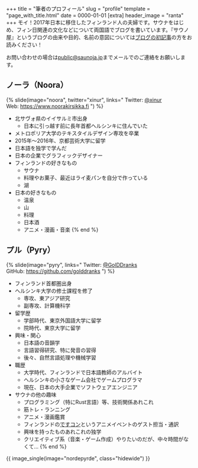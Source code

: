 +++
title = "筆者のプロフィール"
slug = "profile"
template = "page_with_title.html"
date = 0000-01-01
[extra]
header_image = "ranta"
+++
モイ！2017年日本に移住したフィンランド人の夫婦です。サウナをはじめ、フィン日関連の文化などについて両国語でブログを書いています。『サウノ屋』というブログの由来や目的、名前の意図については[ブログの初記事](@/2020-11-22-hello/index.md)の方をお読みください！

お問い合わせの場合は[public@saunoja.jp](mailto:public@saunoja.jp)までメールでのご連絡をお願いします。

## ノーラ（Noora）

{% slide(image="noora", twitter="xinur", links="
Twitter: [@xinur](https://twitter.com/xinur)  
Web: <https://www.noorakirsikka.fi>
") %}
- 北サヴォ県のイイサルミ市出身
  - 日本に引っ越す前に長年首都ヘルシンキに住んでいた
- メトロポリア大学のテキスタイルデザイン専攻を卒業
- 2015年〜2016年、京都芸術大学に留学
- 日本語を独学で学んだ
- 日本の企業でグラフィックデザイナー
- フィンランドの好きなもの
  - サウナ
  - 料理やお菓子、最近はライ麦パンを自分で作っている
  - 湖
- 日本の好きなもの
  - 温泉
  - 山
  - 料理
  - 日本酒
  - アニメ・漫画・音楽
{% end %}

## プル（Pyry）

{% slide(image="pyry", links="
Twitter: [@GolDDranks](https://twitter.com/GolDDranks)  
GitHub: <https://github.com/golddranks>
") %}
- フィンランド首都圏出身
- ヘルシンキ大学の修士課程を修了
  - 専攻、東アジア研究
  - 副専攻、計算機科学
- 留学歴
  - 学部時代、東京外国語大学に留学
  - 院時代、東京大学に留学
- 興味・関心
  - 日本語の音韻学
  - 言語習得研究、特に発音の習得
  - 後々、自然言語処理や機械学習
- 職歴
  - 大学時代、フィンランドで日本語教師のアルバイト
  - ヘルシンキの小さなゲーム会社でゲームプログラマ
  - 現在、日本の大手企業でソフトウェアエンジニア
- サウナの他の趣味
  - プログラミング（特にRust言語）等、技術関係あれこれ
  - 筋トレ・ランニング
  - アニメ・漫画鑑賞
  - フィンランドの[ですコン](https://desucon.fi)というアニメイベントのゲスト担当・通訳
  - 興味を持ったものあれこれの独学
  - クリエイティブ系（音楽・ゲーム作成）やりたいのだが、中々時間がなくて…
{% end %}

{{ image_single(image="nordepyrde", class="hidewide") }}